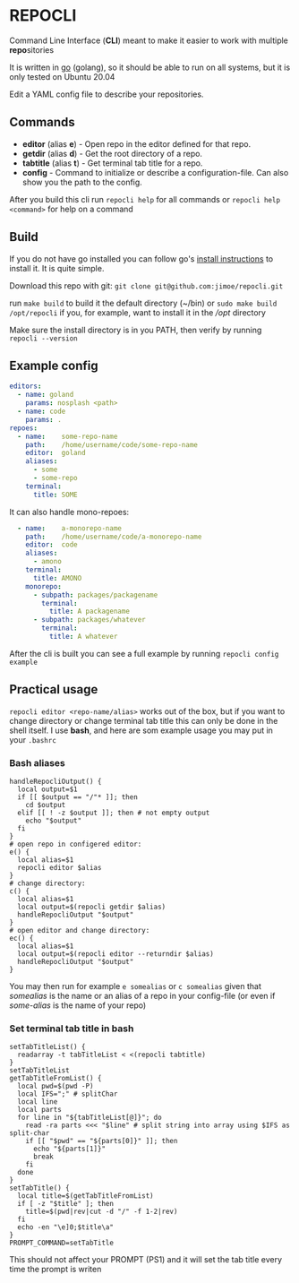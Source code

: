# REPOCLI

Command Line Interface (**CLI**) meant to make it easier to work with multiple **repo**sitories

It is written in [go](https://golang.org/) (golang), so it should be able to run on all systems, but it is only tested on Ubuntu 20.04

Edit a YAML config file to describe your repositories.

## Commands

* **editor** (alias **e**) - Open repo in the editor defined for that repo.
* **getdir** (alias **d**) - Get the root directory of a repo.
* **tabtitle** (alias **t**) - Get terminal tab title for a repo.
* **config** - Command to initialize or describe a configuration-file. Can also show you the path to the config.

After you build this cli run `repocli help` for all commands or `repocli help <command>` for help on a command

## Build

If you do not have go installed you can follow go's [install instructions](https://golang.org/doc/install) to install it.  It is quite simple.

Download this repo with git: `git clone git@github.com:jimoe/repocli.git`

run `make build` to build it the default directory (~/bin)
or `sudo make build /opt/repocli` if you, for example, want to install it in the */opt* directory

Make sure the install directory is in you PATH, then verify by running `repocli --version`

## Example config

```yaml
editors:
  - name: goland
    params: nosplash <path>
  - name: code
    params: .
repoes:
  - name:    some-repo-name
    path:    /home/username/code/some-repo-name
    editor:  goland
    aliases:
      - some
      - some-repo
    terminal:
      title: SOME
```

It can also handle mono-repoes:
```yaml
  - name:    a-monorepo-name
    path:    /home/username/code/a-monorepo-name
    editor:  code
    aliases:
      - amono
    terminal:
      title: AMONO
    monorepo:
      - subpath: packages/packagename
        terminal:
          title: A packagename
      - subpath: packages/whatever
        terminal:
          title: A whatever
```

After the cli is built you can see a full example by running `repocli config example`

## Practical usage

`repocli editor <repo-name/alias>` works out of the box, but if you want to change directory or change terminal tab title this can only be done in the shell itself.  I use **bash**, and here are som example usage you may put in your `.bashrc`

### Bash aliases

```shell
handleRepocliOutput() {
  local output=$1
  if [[ $output == "/"* ]]; then
    cd $output
  elif [[ ! -z $output ]]; then # not empty output
    echo "$output"
  fi
}
# open repo in configered editor:
e() {
  local alias=$1
  repocli editor $alias
}
# change directory:
c() {
  local alias=$1
  local output=$(repocli getdir $alias)
  handleRepocliOutput "$output"
}
# open editor and change directory:
ec() {
  local alias=$1
  local output=$(repocli editor --returndir $alias)
  handleRepocliOutput "$output"
}
```

You may then run for example `e somealias` or `c somealias` given that *somealias* is the name or an alias of a 
repo in your config-file (or even if *some-alias* is the name of your repo)

### Set terminal tab title in bash
```shell
setTabTitleList() {
  readarray -t tabTitleList < <(repocli tabtitle)
}
setTabTitleList
getTabTitleFromList() {
  local pwd=$(pwd -P)
  local IFS=";" # splitChar
  local line
  local parts
  for line in "${tabTitleList[@]}"; do
    read -ra parts <<< "$line" # split string into array using $IFS as split-char
    if [[ "$pwd" == "${parts[0]}" ]]; then
      echo "${parts[1]}"
      break
    fi
  done
}
setTabTitle() {
  local title=$(getTabTitleFromList)
  if [ -z "$title" ]; then
    title=$(pwd|rev|cut -d "/" -f 1-2|rev)
  fi
  echo -en "\e]0;$title\a"
}
PROMPT_COMMAND=setTabTitle
```

This should not affect your PROMPT (PS1) and it will set the tab title every time the prompt is writen
